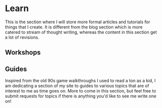 # Learn

This is the section where I will store more formal articles and tutorials for things that I create. It is different from the blog section which is more catered to stream of thought writing, whereas the content in this section get a lot of revisions.

## Workshops

<guide-item title="Scalable Prop Patterns with Vue.js" description="Learn to master props and best practices to create reusable components." href="/workshops/scalable-prop-patterns"></guide-item>

## Guides

Inspired from the old 90s game walkthroughs I used to read a ton as a kid, I am dedicating a section of my site to guides to various topics that are of interest to me as time goes on. More to come in this section, but feel free to submit requests for topics if there is anything you'd like to see me write one on!

<guide-item title="VuePress Blog Boilerplate" description="An ever-evolving and opinionated dev environment for people who want to use VuePress to power their blogs." image="/images/vuepress-blog-logo.png" alt="VuePress Blog Boilerplate logo" href="https://vuepress-blog-boilerplate.bencodezen.io/"></guide-item>
